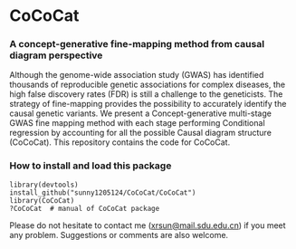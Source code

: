 # CoCoCat
### **A concept-generative fine-mapping method from causal diagram perspective**
Although the genome-wide association study (GWAS) has identified thousands of reproducible genetic associations for complex diseases, the high false discovery rates (FDR) is still a challenge to the geneticists. The strategy of fine-mapping provides the possibility to accurately identify the causal genetic variants. We present a Concept-generative multi-stage GWAS fine mapping method with each stage performing Conditional regression by accounting for all the possible Causal diagram structure (CoCoCat). This repository contains the code for CoCoCat.

### How to install and load this package
```{r}      
library(devtools) 
install_github("sunny1205124/CoCoCat/CoCoCat")
library(CoCoCat)
?CoCoCat  # manual of CoCoCat package
```
Please do not hesitate to contact me (xrsun@mail.sdu.edu.cn) if you meet any problem. Suggestions or comments are also welcome.

